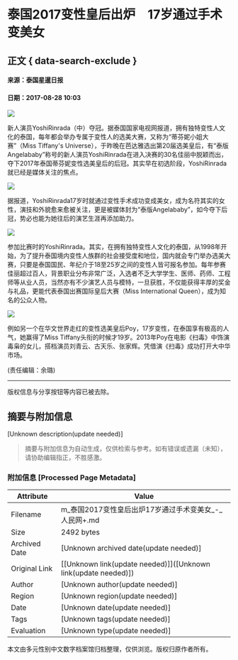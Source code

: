 # 泰国2017变性皇后出炉　17岁通过手术变美女

## 正文 { data-search-exclude }


#### 来源：泰国星暹日报  
#### 日期：2017-08-28 10:03 

![](http://mobile.pic.people.com.cn/thumbs/320/215/data/cms/mediafile/pic/20170828/3/4785097372660950099.jpg)

新人演员YoshiRinrada（中）夺冠。据泰国国家电视网报道，拥有独特变性人文化的泰国，每年都会举办专属于变性人的选美大赛，又称为“蒂芬妮小姐大赛”（Miss Tiffany's Universe），于昨晚在芭达雅选出第20届选美皇后，有“泰版Angelababy”称号的新人演员YoshiRinrada在进入决赛的30名佳丽中脱颖而出，夺下2017年泰国蒂芬妮变性选美皇后的后冠。其实早在初选阶段，YoshiRinrada就已经是媒体关注的焦点。

![](http://mobile.pic.people.com.cn/thumbs/320/400/data/cms/mediafile/pic/20170828/67/15904644257650093531.jpg)

据报道，YoshiRinrada17岁时就通过变性手术成功变成美女，成为名符其实的女性，演技和外貌愈来愈被关注，更是被媒体封为“泰版Angelababy”，如今夺下后冠，势必也能为她往后的演艺生涯再添加助力。

![](http://mobile.pic.people.com.cn/thumbs/320/212/data/cms/mediafile/pic/20170828/63/6810606194033632671.jpg)

参加比赛时的YoshiRinrada。其实，在拥有独特变性人文化的泰国，从1998年开始，为了提升泰国境内变性人族群的社会接受度和地位，国内就会专门举办选美大赛，只要是泰国国民、年纪介于18至25岁之间的变性人皆可报名参加。每年参赛佳丽超过百人，背景职业分布非常广泛，入选者不乏大学学生、医师、药师、工程师等从业人员，当然亦有不少演艺人员与模特，一旦获胜，不仅能获得丰厚的奖金与礼品，更能代表泰国出赛国际皇后大赛（Miss International Queen），成为知名的公众人物。

![](http://mobile.pic.people.com.cn/thumbs/320/212/data/cms/mediafile/pic/20170828/3/6248694346793891499.jpg)

例如另一个在华文世界走红的变性选美皇后Poy，17岁变性，在泰国享有极高的人气，她赢得了Miss Tiffany头衔的时候才19岁。2013年Poy在电影《扫毒》中饰演毒枭的女儿，搭档演员刘青云、古天乐、张家辉。凭借演《扫毒》成功打开大中华市场。

(责任编辑：余璐)  

---  

版权信息与分享按钮等内容已被去除。
<!-- tcd_original_link http://m.people.cn/n4/2017/0828/c74-9770103.html -->


## 摘要与附加信息

<!-- tcd_abstract -->
[Unknown description(update needed)]
<!-- tcd_abstract_end -->

> 摘要与附加信息为自动生成，仅供检索与参考。如有错误或遗漏（未知），请协助编辑指正，不胜感激。

### 附加信息 [Processed Page Metadata]

| Attribute       | Value                                  |
|-----------------|----------------------------------------|
| Filename        | m_泰国2017变性皇后出炉17岁通过手术变美女_-_人民网+.md                             |
| Size            | 2492 bytes                           |
| Archived Date   | [Unknown archived date(update needed)]                             |
| Original Link   | [[Unknown link(update needed)]]([Unknown link(update needed)])                       |
| Author          | [Unknown author(update needed)]                               |
| Region          | [Unknown region(update needed)]                               |
| Date            | [Unknown date(update needed)]                                 |
| Tags            | [Unknown tags(update needed)]                                 |
| Evaluation            | [Unknown type(update needed)]                                 |
<!-- tcd_table_end -->

本文由多元性别中文数字档案馆归档整理，仅供浏览。版权归原作者所有。
